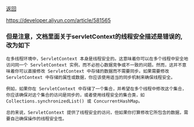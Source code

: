 [返回](/java/doc/multithread)


https://developer.aliyun.com/article/581565


### 但是注意，文档里面关于servletContext的线程安全描述是错误的, 改为如下
```
在多线程环境中，ServletContext 本身是线程安全的。这意味着你可以在多个线程中安全地访问同一个 ServletContext 实例，而不必担心数据竞争或不一致的问题。然而，这并不意味着你可以直接修改 ServletContext 中存储的数据而不需要同步。如果需要修改 ServletContext 中存储的属性或数据，你应该使用适当的同步机制来确保线程安全。

例如，如果你在 ServletContext 中存储了一个集合，并希望在多个线程中修改这个集合，你应该确保对这个集合的访问是同步的，或者使用线程安全的集合类，如 Collections.synchronizedList() 或 ConcurrentHashMap。

总的来说，ServletContext 提供了线程安全的访问，但如果你打算修改它所包含的数据，需要自己确保操作的线程安全性。

```


